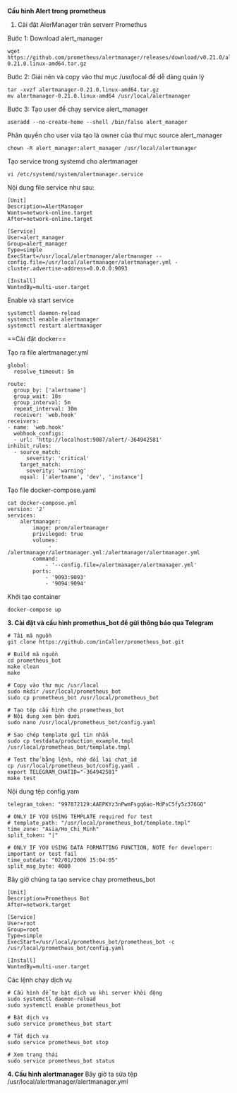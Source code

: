 **Cấu hình Alert trong prometheus**

1. Cài đặt AlerManager trên serverr Promethus

Bước 1: Download alert_manager
```
wget https://github.com/prometheus/alertmanager/releases/download/v0.21.0/alertmanager-0.21.0.linux-amd64.tar.gz
```

Bước 2: Giải nén và copy vào thư mục /usr/local để dễ dàng quản lý
```
tar -xvzf alertmanager-0.21.0.linux-amd64.tar.gz
mv alertmanager-0.21.0.linux-amd64 /usr/local/alertmanager
```

Bước 3: Tạo user để chạy service alert_manager
```
useradd --no-create-home --shell /bin/false alert_manager
```

Phân quyền cho user vừa tạo là owner của thư mục source alert_manager
```
chown -R alert_manager:alert_manager /usr/local/alertmanager
```

Tạo service trong systemd cho alertmanager
```
vi /etc/systemd/system/alertmanager.service
```

Nội dung file service như sau:
```
[Unit]
Description=AlertManager
Wants=network-online.target
After=network-online.target

[Service]
User=alert_manager
Group=alert_manager
Type=simple
ExecStart=/usr/local/alertmanager/alertmanager --config.file=/usr/local/alertmanager/alertmanager.yml -cluster.advertise-address=0.0.0.0:9093

[Install]
WantedBy=multi-user.target
```

Enable và start service
```
systemctl daemon-reload
systemctl enable alertmanager
systemctl restart alertmanager
```

==Cài đặt docker==

Tạo ra file alertmanager.yml
```
global:
  resolve_timeout: 5m

route:
  group_by: ['alertname']
  group_wait: 10s
  group_interval: 5m
  repeat_interval: 30m
  receiver: 'web.hook'
receivers:
- name: 'web.hook'
  webhook_configs:
  - url: 'http://localhost:9087/alert/-364942581'
inhibit_rules:
  - source_match:
      severity: 'critical'
    target_match:
      severity: 'warning'
    equal: ['alertname', 'dev', 'instance']
```

Tạo file docker-compose.yaml
```
cat docker-compose.yml
version: '2'
services:
 ​​ ​​ ​​​​ alertmanager:
 ​​ ​​ ​​ ​​ ​​ ​​ ​​​​ image: prom/alertmanager
 ​​ ​​ ​​ ​​ ​​ ​​ ​​​​ privileged: true
 ​​ ​​ ​​ ​​​​  ​​ ​​​​ volumes:
 ​​ ​​ ​​ ​​ ​​ ​​ ​​ ​​ ​​ ​​ ​​ ​​​​ - /alertmanager/alertmanager.yml:/alertmanager/alertmanager.yml
 ​​ ​​ ​​ ​​ ​​ ​​ ​​​​ command:
 ​​ ​​ ​​ ​​ ​​ ​​ ​​ ​​ ​​ ​​ ​​​​ - '--config.file=/alertmanager/alertmanager.yml'
 ​​ ​​ ​​ ​​ ​​ ​​ ​​​​ ports:
 ​​ ​​ ​​ ​​ ​​ ​​ ​​ ​​ ​​ ​​ ​​​​ - '9093:9093'
 ​​ ​​ ​​ ​​ ​​ ​​ ​​ ​​ ​​ ​​ ​​​​ - '9094:9094'
```

Khởi tạo container
```
docker-compose up
```


**3. Cài đặt và cấu hình promethus_bot để gửi thông báo qua Telegram**
```
# Tải mã nguồn
git clone https://github.com/inCaller/prometheus_bot.git

# Build mã nguồn
cd prometheus_bot
make clean
make

# Copy vào thư mục /usr/local
sudo mkdir /usr/local/prometheus_bot
sudo cp prometheus_bot /usr/local/prometheus_bot

# Tạo tệp cấu hình cho prometheus_bot
# Nội dung xem bên dưới
sudo nano /usr/local/prometheus_bot/config.yaml

# Sao chép template gửi tin nhắn
sudo cp testdata/production_example.tmpl /usr/local/prometheus_bot/template.tmpl

# Test thử bằng lệnh, nhớ đổi lại chat_id
cp /usr/local/prometheus_bot/config.yaml .
export TELEGRAM_CHATID="-364942581"
make test
```

Nội dung tệp config.yam
```
telegram_token: "997872129:AAEPKYz3nPwmFsgq6ao-MdPsC5fy5z376GQ"

# ONLY IF YOU USING TEMPLATE required for test
# template_path: "/usr/local/prometheus_bot/template.tmpl"
time_zone: "Asia/Ho_Chi_Minh"
split_token: "|"

# ONLY IF YOU USING DATA FORMATTING FUNCTION, NOTE for developer: important or test fail
time_outdata: "02/01/2006 15:04:05"
split_msg_byte: 4000
```

Bây giờ chúng ta tạo service chạy prometheus_bot
```
[Unit]
Description=Prometheus Bot
After=network.target
 
[Service]
User=root
Group=root
Type=simple
ExecStart=/usr/local/prometheus_bot/prometheus_bot -c /usr/local/prometheus_bot/config.yaml
 
[Install]
WantedBy=multi-user.target
```

Các lệnh chạy dịch vụ
```
# Cấu hình để tự bật dịch vụ khi server khởi động
sudo systemctl daemon-reload
sudo systemctl enable prometheus_bot

# Bật dịch vụ
sudo service prometheus_bot start

# Tắt dịch vụ
sudo service prometheus_bot stop

# Xem trạng thái
sudo service prometheus_bot status
```

**4. Cấu hình alertmanager**
Bây giờ ta sửa tệp /usr/local/alertmanager/alertmanager.yml




